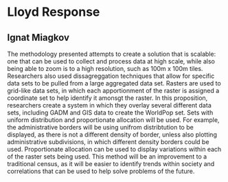 # Lloyd Response

## Ignat  Miagkov

  The methodology presented attempts to create a solution that is scalable: one that can be used to collect and process data at high scale, while also being able to zoom is to a high resolution, such as 100m x 100m tiles. Researchers also used dissagreggation techniques that allow for specific data sets to be pulled from a large aggregated data set. Rasters are used to grid-like data sets, in which each apportionment of the raster is assigned a coordinate set to help identify it amonsgt the raster. In this proposition, researchers create a system in which they overlay several different data sets, including GADM and GIS data to create the WorldPop set. Sets with uniform distribution and proportionate allocation will be used. For example, the administrative borders will be using unifrom distribtution to be displayed, as there is not a different density of border, unless also plotting administrative subdivisions, in which different density borders could be used. Proportionate allocation can be used to display variations within each of the raster sets being used. This method will be an improvement to a traditional census, as it will be easier to identify trends within society and correlations that can be used to help solve problems of the future.
